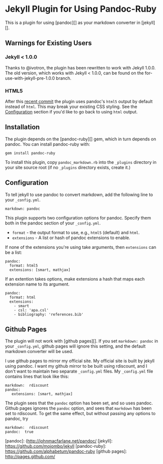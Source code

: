 Jekyll Plugin for Using Pandoc-Ruby
===================================

This is a plugin for using [pandoc][] as your markdown converter
in [jekyll][].

Warnings for Existing Users
---------------------------

### Jekyll < 1.0.0

Thanks to @ivotron, the plugin has been rewritten to work with Jekyll 1.0.0. The old version, which works with Jekyll < 1.0.0, can be found on the for-use-with-jekyll-pre-1.0.0 branch. 

### HTML5

After this [recent commit][html5] the plugin uses pandoc's `html5` output by
default instead of `html`. This may break your existing CSS styling. See the
[Configuration](#configuration) section if you'd like to go back to using
`html` output.

[html5]: https://github.com/dsanson/jekyll-pandoc-plugin/commit/8dd292f483cb81e008d769b4588f4cfb118b1d11

Installation
------------

The plugin depends on the [pandoc-ruby][] gem, which in turn depends on
pandoc. You can install pandoc-ruby with:

    gem install pandoc-ruby

To install this plugin, copy `pandoc_markdown.rb` into the `_plugins`
directory in your site source root (if no `_plugins` directory exists,
create it.)

Configuration
-------------

To tell jekyll to use pandoc to convert markdown, add the following line to
your `_config.yml`.

    markdown: pandoc

This plugin supports two configuration options for pandoc. Specify them both in
the pandoc section of your `_config.yml`.

- `format` - the output format to use, e.g., `html5` (default) and `html`.
- `extensions` - A list or hash of pandoc extensions to enable.

If none of the extensions you're using take arguments, then `extensions` can be
a list:

    pandoc:
      format: html5
      extensions: [smart, mathjax]

If an extention takes options, make extensions a hash that maps each extension
name to its argument.

    pandoc:
      format: html
      extensions:
        - smart
        - csl: 'apa.csl'
        - bibliography: 'references.bib'

Github Pages
------------

The plugin will not work with [github pages][]. If you set
`markdown: pandoc` in your `_config.yml`, github pages will ignore this
setting, and the default markdown converter will be used.

I use github pages to mirror my official site. My official site is built
by jekyll using pandoc. I want my github mirror to be built using
rdiscount, and I don't want to maintain two separate `_config.yml`
files. My `_config.yml` file contains lines that look like this:

    markdown:  rdiscount
    pandoc:
       extensions: [smart, mathjax]

The plugin sees that the `pandoc` option has been set, and so uses
pandoc. Github pages ignores the `pandoc` option, and sees that
`markdown` has been set to rdiscount. To get the same effect, but
without passing any options to pandoc, try

    markdown:  rdiscount
    pandoc:  true

  [pandoc]: (http://johnmacfarlane.net/pandoc/
  [jekyll]: https://github.com/mojombo/jekyll
  [pandoc-ruby]: https://github.com/alphabetum/pandoc-ruby
  [github pages]: http://pages.github.com/
